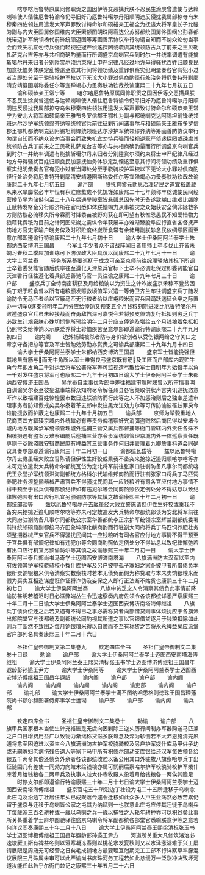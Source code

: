 <!-- { "loadSidebar": true } -->
　　喀尔喀厄鲁特原属同修职贡之国因伊等交恶搆兵朕不忍民生涂炭曾遣使与达赖喇嘛使人偕往厄鲁特谕令仍寻旧好乃厄鲁特噶尔丹阳顺阴违反侵扰我属部掠夺乌朱穆秦四佐领兹用遣发大军声罪致讨特命尔和硕裕亲王福全为抚逺大将军皇长子允禔为副与内大臣国舅佟国维内大臣索额图眀珠阿宻达公苏努都统国舅佟国纲公彭春都统诺迈护军统领杨代前锋统领迈图等筹画善策协议举行勿谓自知而不纳众论勿当事会而致失机宜勿恃兵强而轻视逆宼严侦逺探罔或疏虞其统领防古兵丁前来之王贝勒扎萨克台吉等亦与共相商确酌量而行所调盛京乌喇官兵到时尔一并统率调遣有能擒斩噶尔丹来归者分别陞赏尔须约束将士申严纪律凡经过地方毋得骚扰百姓归顺良民加意抚恤务体朕定乱懐逺至意其行间将领功绩及重罪俱察实纪眀彚奏各官有犯小过者当即处分至于骁骑校护军校以下无论大小罪过俱商酌径行处治务将厄鲁特歼剿廓清安靖邉圉斯称委任尔等宜殚竭心力蚤奏肤功钦哉故谕康熙二十九年七月初五日
　　谕和硕恭亲王常宁等
　　喀尔喀厄鲁特原属同修职贡之国因伊等交恶搆兵朕不忍民生涂炭曾遣使与达赖喇嘛使人偕往厄鲁特谕令仍寻旧好乃厄鲁特噶尔丹阳顺阴违反侵扰我属部掠夺乌朱穆秦四佐领兹用遣发大军声罪致讨特命尔和硕恭亲王常宁为安北大将军和硕简亲王雅布多罗信郡王鄂札为副与都统喇克达阿锡坦前锋统领班达尔沙护军统领缪齐纳等统领官兵前往征剿行间诸事尔与和硕简亲王雅布多罗信郡王鄂札都统喇克达阿锡坦前锋统领班达尔沙护军统领缪齐纳等筹画善防协议举行勿谓自知而不纳众论勿当事会而致失机宜勿恃兵强而轻视逆宼严侦逺探罔或疎虞其统领防古兵丁前来之王贝勒扎萨克台吉等亦与共相商确酌量而行所调盛京乌喇官兵到时尔一并统率调遣有能擒斩噶尔丹来归者分别陞赏尔须约束将士申严纪律凡经过地方毋得骚扰百姓归顺良民加意抚恤务体朕定乱懐逺至意其行间将领功绩及重罪俱察实纪明彚奏各官有犯小过者当即处分至于骁骑校护军校以下无论大小罪过俱商酌径行处治务将厄鲁特歼剿廓清安靖邉圉斯称委任尔等宜殚竭心力蚤奏肤功钦哉故谕康熙二十九年七月初五日
　　谕戸部
　　朕抚育黎元勤思治理足民之道宜裕盖蔵从来水旱靡常必丰年恒有积贮庶歉嵗不忧饥馑如康熙二十七年颇称丰稔诚使民间经营撙节早为储偫何至二十八年偶遇旱祲室皆悬磬总因先时无备遂致糊口维艰比蠲除正赋特发帑金分行赈济所在官司悉仰体朕懐竭力从事被灾之众始获安全倘非拯救多方则防黎必流移失所今霖雨时降黍苗被野刈获在即可望有秋惟恐愚民不知爱惜物力狼藉耗费秖为目前之计罔图来嵗之需纵令年获屡丰亦难渐臻殷阜应行直省各督抚严饬地方官吏家喻户晓务俾及时积贮度终嵗所食常有余储用副朕轸念民依绸缪区画至意尔部即遵谕行特谕康熙二十九年七月初十日
　　谕大学士伊桑阿阿兰泰学士朱都纳西安博济王国昌
　　今军士年少者众不谙战阵闻日者用师士卒歩伐止齐皆未嫺习春秋二季应加训练可下防议政大臣具议以闻康熙二十九年七月十一日
　　谕大学士阿兰泰
　　驿务所系綦要巡抚于成龙可亲至京师前往综理驿站其标下所调士卒着委贤能官随后统率往至遵化天津总兵官标下士卒不必调赴保定即委贤能官自天津啓行径往遵化着兵部差善驰马官一员往谕之康熙二十九年七月三十日
　　谕户部
　　盛京兵丁全恃南亩耕获及月给粮饷以为资生之计昨嵗盛京禾稼不登贫困兵丁艰于粒食曽以所有屯粮颁发赈救顷值军兴遣一等侍卫齐兰布往调盛京兵丁随发谕防令无马匹者给以官厰马匹无行粮者给以庄屯粮米而官兵因踊跃遄征仓卒之际置办一切军遂支领明年二月分应给俸饷又预支五个月钱粮刻期进发比厄鲁特噶尔丹败遁盛京官兵虽未经接战而奋勇敌忾深可嘉悦今若将预支俸饷复行抵扣则穷乏兵丁必致生计艰窘朕心殊切悯恻所预给明年二月分应支俸饷及増给五个月钱粮着免抵扣仍照常支给俸饷以示朕爱养将士轸恤疾苦至意尔部即遵谕行特谕康熙二十九年九月初四日
　　谕内阁
　　边外捕贼被杀者防与身价被创者以受伤银两给之守关口之章京守备把总等官及军士皆勉効劳勚亦赏赉之可谕兵部康熙二十九年九月十四日
　　谕大学士伊桑阿阿兰泰学士朱都纳西安博济王国昌
　　盛京军士皆能挽强但其地虽有筋与而无牛角所以军士难得良弓盛京既有筋及工匠而户部库内现贮牛角今年即发角二千对运至将军公署将军等可监视造弓散给军士自明年为始每年以角一千对发往盛京将军可也康熙二十九年十月初四日谕大学士伊桑阿阿兰泰学士朱都纳西安博济王国昌
　　吴尔泰自主事优陞郎中差往福建审理时朕曽以所审情事明白训谕吴尔泰至彼妄滋事端将众知府尽令解任州县各官槩取供状声言夹讯巡抚恣意吓诈以致福建百姓惊惶罢市数日违朕谕防而行此等之人不加惩治则后之独奉差遣审理事务者防知儆戒矣吴尔泰着革去郎中发往黑龙江効力尔等可传防谕彼罹兹罪戾今谁能援救而护蔽之也康熙二十九年十月初五日
　　谕兵部
　　京师为辇毂重地人民商贾四方辐辏京城内外统辖必有専责务俾稽察奸宄消弭盗贼然后商民得以安堵今城内地方既属歩军统领管理城外巡捕三营又属兵部督捕等衙门管辖内外责任各殊不相统摄遇有盗案反难察缉嗣后巡捕三营亦令歩军统领管理京城内外一体巡察责任既専则于芟除盗贼安辑商民庶有裨益其三营事务作何归并管理着九卿詹事科道会同确议具奏尔部即遵谕行康熙三十年二月初一日
　　谕都统瓦岱等
　　兹以厄鲁特噶尔丹去嵗虽经大败立誓陈请但伊性生奸狡或乗我不备突来抢掠近邉归顺喀尔喀等亦未可定故遣发大兵特命尔都统瓦岱为定北将军前往张家口驻劄防备凡事尔同都统喀代王永誉护军统领洪海副都统方格科尔代喻维邦商酌而行驻劄张家口将兵丁马匹饲养肥壮务须整搠器械严肃官兵不得骚扰民间其一应钱粮听有司各官应付地方事情不得干预至于官兵俱有部颁纪律如有违犯尔等会同商酌照依定例处分不得姑息以致纪律懈弛若有出口应行机宜另颁谕防尔等其慎之故谕康熙三十年二月初一日
　　谕都统郎谈等
　　兹以厄鲁特噶尔丹去嵗虽经大败立誓陈请但伊性生奸狡或乗我不备突来抢掠近邉归顺喀尔喀等亦未可定故遣发大兵特命尔都统郎谈为安北将军前往大同府驻劄防备凡事尔同都统公宗室华善都统李正宗护军统领宗室辉兰副都统委署前锋统领硕鼐副都统马齐田象坤郎化麟商酌而行驻劄大同府将兵丁马匹饲养肥壮务须整搠器械严束官兵不得骚扰民间其一应钱粮听有司各官应付地方事情不得干预至于官兵俱有部颁纪律如有违犯尔等会同商酌照依定例处分不得姑息以致纪律懈弛若有出口应行机宜另颁谕防尔等其慎之故谕康熙三十年二月初一日
　　谕大学士伊桑阿阿兰泰兵部尚书马奇学士迈图西安博济南塔海
　　八旗满洲防古汉军以至内府佐领其护军校骁骑校小拨什库护军及另户披甲孤子寡妇之家仆披甲者所借债负本银所卖饷银粮米俱令清察实数察核时若本无债负而假为称贷取与本未卖饷银粮米而假为买卖互相造谋虚诳作证将诈伪及妄保之人即行正法断不姑贷也康熙三十年二月初七日
　　谕大学士伊桑阿阿兰泰
　　八旗中贫乏之人令清察其债负此事情前降谕防甚明若稽迟时日必滋弊端丛生令迅速察奏内府佐领令各该都统详悉严察康熙三十年二月十二日谕大学士伊桑阿阿兰泰学士迈图西安博济南塔海傅继祖
　　八旗兵丁债负偿还之后若又遇有不得已之事必需称贷者向部借贷则事体烦扰应于各旗派出部院堂官与该都统及副都统公同酌视其所遭之事以官银借贷逐月于钱粮扣除如此则兵丁断然不致困乏每月饷银粮米得以自赡而不至有称贷之苦将永永裨益矣应派堂官户部列名具奏康熙三十年二月十六日





　　圣祖仁皇帝御制文第二集巻九
　　钦定四库全书
　　圣祖仁皇帝御制文二集巻十目録
　　勅谕
　　谕户部
　　谕大学士伊桑阿阿兰泰学士迈图西安南塔海傅继祖
　　谕大学士伊桑阿阿兰泰王熙梁清标张玉书学士迈图博济傅继祖王国昌年遐龄彭孙遹王尹方
　　谕大学士伊桑阿等
　　谕大学士伊桑阿阿兰泰学士迈图西安博济傅继祖王国昌年遐龄
　　谕内阁
　　谕户部
　　谕户部
　　谕内阁
　　谕内阁
　　谕内阁
　　谕内阁
　　谕内阁
　　谕吏部
　　谕内阁
　　谕户部
　　谕礼部
　　谕大学士伊桑阿阿兰泰学士满丕图纳哈思格则徳珠王国昌理藩院尚书额尔赫图署侍郎事学士逹瑚
　　谕户部
　　谕户部
　　谕内阁
　　谕兵部

　　钦定四库全书
　　圣祖仁皇帝御制文二集巻十
　　勅谕
　　谕户部
　　八旗甲兵国家根本当使生计充裕匮乏无虞向因剿除三逆乆历行间制办军器购送马匹兼之户口日增费用益广以致物力渐绌称贷滋多朕每念及深为轸恻若不大沛恩施清完夙逋将愈至困迫难以资生今八旗满洲防古护军校骁骑校及另户护军拨什库马甲倂子幼或无嗣寡妇老病伤残告退人等家下马甲所有积债尔部动支库银给还汉军每佐领各给银五千两令其偿还债负外余者各该都统收贮以备公用其口外驻牧八旗察哈尔兵丁出征随围几有差使一同効力向竝未给钱粮亦属可悯嗣后察哈尔护军校骁骑校护军拨什库着月给钱粮各二两甲兵及执事人竝太仆寺牧厰人役着月给钱粮各一两俟其赡足
　　时停支尔部即遵谕行特谕康熙三十年二月十七日谕大学士伊桑阿阿兰泰学士迈图西安南塔海傅继祖
　　盛京官屯五十所沿边丁壮设为屯二十五所迁移于乌喇念此庄屯及沿边丁壮居住年乆已成聚落今遽令迁移如此众多人戸生业荡然必致苦累仍留于盛京与迁移于乌喇皆公家之屯其为纳赋则一也朕意此庄屯应停其迁徙于乌喇兵丁每歳派三百名耕种或一歳以乌喇之兵一歳以捕牲之人轮年耕种亦可以积谷矣此事所关綦重着学士麻尔图驰驿往盛京乌喇令将军副都统各部堂官悉喻朕意伊等之意若何详议囘奏康熙三十年二月十八日
　　谕大学士伊桑阿阿兰泰王熙梁清标张玉书学士迈图博极傅继祖王国昌年遐龄彭孙遹王尹方
　　河道所关重大凡修筑濬治必速竣厥工斯有裨益冬则以沍寒凝冻春则以桃花水发夏秋则又以水泽涨溢难于兴工屡请展限是周歳无可经营之日矣毛成铺地方最要理冝尅期完工工部不行详察草率朦混议展限三月殊属未审可以此严谕尚书席珠河务工程若如此怠缓万一泛涨冲决致坏河道汝能任此咎乎尔衙门竝记之康熙三十年五月二十六日
